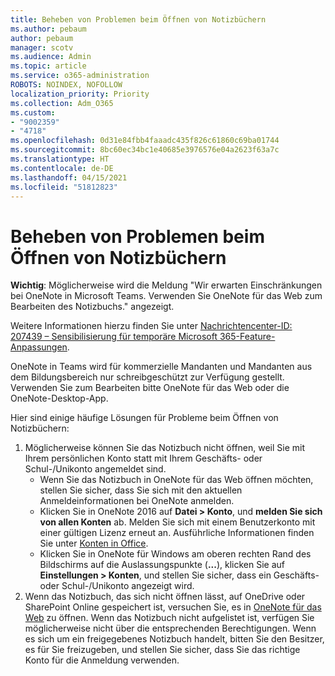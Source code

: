```yaml
---
title: Beheben von Problemen beim Öffnen von Notizbüchern
ms.author: pebaum
author: pebaum
manager: scotv
ms.audience: Admin
ms.topic: article
ms.service: o365-administration
ROBOTS: NOINDEX, NOFOLLOW
localization_priority: Priority
ms.collection: Adm_O365
ms.custom:
- "9002359"
- "4718"
ms.openlocfilehash: 0d31e84fbb4faaadc435f826c61860c69ba01744
ms.sourcegitcommit: 8bc60ec34bc1e40685e3976576e04a2623f63a7c
ms.translationtype: HT
ms.contentlocale: de-DE
ms.lasthandoff: 04/15/2021
ms.locfileid: "51812823"
---
```

# <a name="fix-issues-with-opening-notebooks"></a>Beheben von Problemen beim Öffnen von Notizbüchern

**Wichtig**: Möglicherweise wird die Meldung "Wir erwarten Einschränkungen bei OneNote in Microsoft Teams. Verwenden Sie OneNote für das Web zum Bearbeiten des Notizbuchs." angezeigt.

Weitere Informationen hierzu finden Sie unter [Nachrichtencenter-ID: 207439 – Sensibilisierung für temporäre Microsoft 365-Feature-Anpassungen](https://admin.microsoft.com/Adminportal/Home?source=applauncher#MessageCenter?id=MC207439).

OneNote in Teams wird für kommerzielle Mandanten und Mandanten aus dem Bildungsbereich nur schreibgeschützt zur Verfügung gestellt. Verwenden Sie zum Bearbeiten bitte OneNote für das Web oder die OneNote-Desktop-App.

Hier sind einige häufige Lösungen für Probleme beim Öffnen von Notizbüchern:

1. Möglicherweise können Sie das Notizbuch nicht öffnen, weil Sie mit Ihrem persönlichen Konto statt mit Ihrem Geschäfts- oder Schul-/Unikonto angemeldet sind.
    - Wenn Sie das Notizbuch in OneNote für das Web öffnen möchten, stellen Sie sicher, dass Sie sich mit den aktuellen Anmeldeinformationen bei OneNote anmelden.
    - Klicken Sie in OneNote 2016 auf **Datei > Konto**, und **melden Sie sich von allen Konten** ab. Melden Sie sich mit einem Benutzerkonto mit einer gültigen Lizenz erneut an. Ausführliche Informationen finden Sie unter [Konten in Office](https://support.office.com/article/accounts-in-office-628ea040-f265-49de-b986-be09c3ebf8a9). 
    - Klicken Sie in OneNote für Windows am oberen rechten Rand des Bildschirms auf die Auslassungspunkte (**...**), klicken Sie auf **Einstellungen > Konten**, und stellen Sie sicher, dass ein Geschäfts- oder Schul-/Unikonto angezeigt wird. 
2. Wenn das Notizbuch, das sich nicht öffnen lässt, auf OneDrive oder SharePoint Online gespeichert ist, versuchen Sie, es in [OneNote für das Web](https://onenote.com) zu öffnen. Wenn das Notizbuch nicht aufgelistet ist, verfügen Sie möglicherweise nicht über die entsprechenden Berechtigungen. Wenn es sich um ein freigegebenes Notizbuch handelt, bitten Sie den Besitzer, es für Sie freizugeben, und stellen Sie sicher, dass Sie das richtige Konto für die Anmeldung verwenden.
